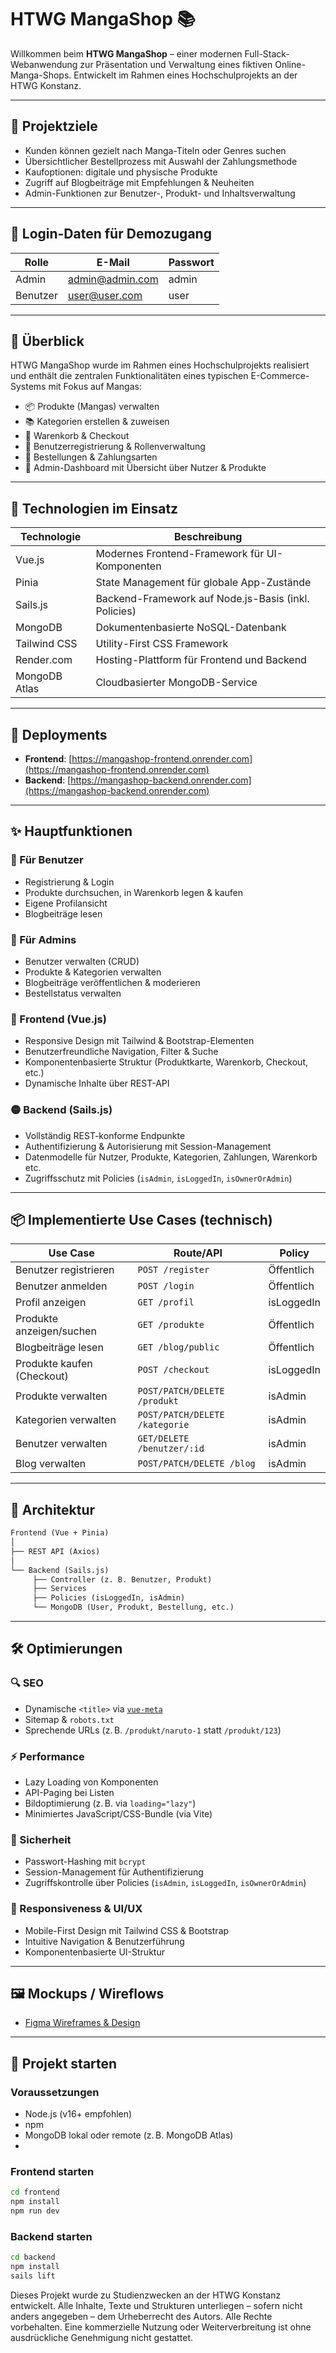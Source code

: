 # HTWG MangaShop 📚

Willkommen beim **HTWG MangaShop** – einer modernen Full-Stack-Webanwendung zur Präsentation und Verwaltung eines fiktiven Online-Manga-Shops. Entwickelt im Rahmen eines Hochschulprojekts an der HTWG Konstanz.

---

## 🎯 Projektziele

- Kunden können gezielt nach Manga-Titeln oder Genres suchen
- Übersichtlicher Bestellprozess mit Auswahl der Zahlungsmethode
- Kaufoptionen: digitale und physische Produkte
- Zugriff auf Blogbeiträge mit Empfehlungen & Neuheiten
- Admin-Funktionen zur Benutzer-, Produkt- und Inhaltsverwaltung

---

## 🔐 Login-Daten für Demozugang

| Rolle    | E-Mail          | Passwort |
| -------- | --------------- | -------- |
| Admin    | admin@admin.com | admin    |
| Benutzer | user@user.com   | user     |

---

## 🧩 Überblick

HTWG MangaShop wurde im Rahmen eines Hochschulprojekts realisiert und enthält die zentralen Funktionalitäten eines typischen E-Commerce-Systems mit Fokus auf Mangas:

- 📦 Produkte (Mangas) verwalten
- 📚 Kategorien erstellen & zuweisen
- 🛒 Warenkorb & Checkout
- 🔐 Benutzerregistrierung & Rollenverwaltung
- 🧾 Bestellungen & Zahlungsarten
- 🧠 Admin-Dashboard mit Übersicht über Nutzer & Produkte

---

## 🧠 Technologien im Einsatz

| Technologie     | Beschreibung                                          |
|-----------------|-------------------------------------------------------|
| Vue.js          | Modernes Frontend-Framework für UI-Komponenten        |
| Pinia           | State Management für globale App-Zustände             |
| Sails.js        | Backend-Framework auf Node.js-Basis (inkl. Policies)  |
| MongoDB         | Dokumentenbasierte NoSQL-Datenbank                    |
| Tailwind CSS    | Utility-First CSS Framework                           |
| Render.com      | Hosting-Plattform für Frontend und Backend            |
| MongoDB Atlas   | Cloudbasierter MongoDB-Service                        |

---

## 🚀 Deployments

- **Frontend**: [https://mangashop-frontend.onrender.com](https://mangashop-frontend.onrender.com)
- **Backend**: [https://mangashop-backend.onrender.com](https://mangashop-backend.onrender.com)

---

## ✨ Hauptfunktionen

### 🔹 Für Benutzer
- Registrierung & Login
- Produkte durchsuchen, in Warenkorb legen & kaufen
- Eigene Profilansicht
- Blogbeiträge lesen

### 🔸 Für Admins
- Benutzer verwalten (CRUD)
- Produkte & Kategorien verwalten
- Blogbeiträge veröffentlichen & moderieren
- Bestellstatus verwalten
  
### 🔵 Frontend (Vue.js)

- Responsive Design mit Tailwind & Bootstrap-Elementen
- Benutzerfreundliche Navigation, Filter & Suche
- Komponentenbasierte Struktur (Produktkarte, Warenkorb, Checkout, etc.)
- Dynamische Inhalte über REST-API

### 🟡 Backend (Sails.js)

- Vollständig REST-konforme Endpunkte
- Authentifizierung & Autorisierung mit Session-Management
- Datenmodelle für Nutzer, Produkte, Kategorien, Zahlungen, Warenkorb etc.
- Zugriffsschutz mit Policies (`isAdmin`, `isLoggedIn`, `isOwnerOrAdmin`)

---

## 📦 Implementierte Use Cases (technisch)

| Use Case                         | Route/API                        | Policy       |
|----------------------------------|----------------------------------|--------------|
| Benutzer registrieren            | `POST /register`                | Öffentlich   |
| Benutzer anmelden                | `POST /login`                   | Öffentlich   |
| Profil anzeigen                  | `GET /profil`                   | isLoggedIn   |
| Produkte anzeigen/suchen        | `GET /produkte`                 | Öffentlich   |
| Blogbeiträge lesen              | `GET /blog/public`              | Öffentlich   |
| Produkte kaufen (Checkout)      | `POST /checkout`                | isLoggedIn   |
| Produkte verwalten              | `POST/PATCH/DELETE /produkt`    | isAdmin      |
| Kategorien verwalten            | `POST/PATCH/DELETE /kategorie`  | isAdmin      |
| Benutzer verwalten              | `GET/DELETE /benutzer/:id`      | isAdmin      |
| Blog verwalten                  | `POST/PATCH/DELETE /blog`       | isAdmin      |

---

## 🧠 Architektur

```txt
Frontend (Vue + Pinia)
│
├── REST API (Axios)
│
└── Backend (Sails.js)
     ├── Controller (z. B. Benutzer, Produkt)
     ├── Services
     ├── Policies (isLoggedIn, isAdmin)
     └── MongoDB (User, Produkt, Bestellung, etc.)
```
---

## 🛠 Optimierungen

### 🔍 SEO
- Dynamische `<title>` via [`vue-meta`](https://github.com/nuxt/vue-meta)
- Sitemap & `robots.txt`
- Sprechende URLs (z. B. `/produkt/naruto-1` statt `/produkt/123`)

### ⚡ Performance
- Lazy Loading von Komponenten
- API-Paging bei Listen
- Bildoptimierung (z. B. via `loading="lazy"`)
- Minimiertes JavaScript/CSS-Bundle (via Vite)

### 🔐 Sicherheit
- Passwort-Hashing mit `bcrypt`
- Session-Management für Authentifizierung
- Zugriffskontrolle über Policies (`isAdmin`, `isLoggedIn`, `isOwnerOrAdmin`)

### 📱 Responsiveness & UI/UX
- Mobile-First Design mit Tailwind CSS & Bootstrap
- Intuitive Navigation & Benutzerführung
- Komponentenbasierte UI-Struktur

---

## 🖼 Mockups / Wireflows

- [Figma Wireframes & Design](https://www.figma.com/design/L1eFVP79NdbG1Zg5JfPtdr/Wireflow-User-DB?node-id=3-2)

---

## 🚀 Projekt starten

### Voraussetzungen
- Node.js (v16+ empfohlen)
- npm
- MongoDB lokal oder remote (z. B. MongoDB Atlas)
- 
### Frontend starten

```bash
cd frontend
npm install
npm run dev

```

### Backend starten

```bash
cd backend
npm install
sails lift

```

Dieses Projekt wurde zu Studienzwecken an der HTWG Konstanz entwickelt.
Alle Inhalte, Texte und Strukturen unterliegen – sofern nicht anders angegeben – dem Urheberrecht des Autors.
Alle Rechte vorbehalten. Eine kommerzielle Nutzung oder Weiterverbreitung ist ohne ausdrückliche Genehmigung nicht gestattet.
